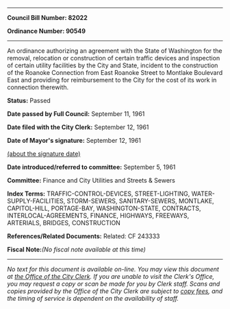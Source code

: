 

********

**Council Bill Number: 82022**
   
**Ordinance Number: 90549**
********

 An ordinance authorizing an agreement with the State of Washington for the removal, relocation or construction of certain traffic devices and inspection of certain utility facilities by the City and State, incident to the construction of the Roanoke Connection from East Roanoke Street to Montlake Boulevard East and providing for reimbursement to the City for the cost of its work in connection therewith.

**Status:** Passed
   
**Date passed by Full Council:** September 11, 1961
   
**Date filed with the City Clerk:** September 12, 1961
   
**Date of Mayor's signature:** September 12, 1961
   
[(about the signature date)](/~public/approvaldate.htm)
   
   
   
**Date introduced/referred to committee:** September 5, 1961
   
**Committee:** Finance and City Utilities and Streets & Sewers
   
   
**Index Terms:** TRAFFIC-CONTROL-DEVICES, STREET-LIGHTING, WATER-SUPPLY-FACILITIES, STORM-SEWERS, SANITARY-SEWERS, MONTLAKE, CAPITOL-HILL, PORTAGE-BAY, WASHINGTON-STATE, CONTRACTS, INTERLOCAL-AGREEMENTS, FINANCE, HIGHWAYS, FREEWAYS, ARTERIALS, BRIDGES, CONSTRUCTION

**References/Related Documents:** Related: CF 243333

**Fiscal Note:**_(No fiscal note available at this time)_
********

_No text for this document is available on-line. You may view this document at [the Office of the City Clerk](http://www.seattle.gov/leg/clerk/contactUs.htm). If you are unable to visit the Clerk's Office, you may request a copy or scan be made for you by Clerk staff. Scans and copies provided by the Office of the City Clerk are subject to [copy fees](http://clerk.seattle.gov/~public/clerkfees.htm), and the timing of service is dependent on the availability of staff._

